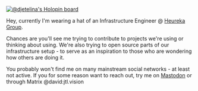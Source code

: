 [![@djetelina's Holopin board](https://holopin.me/djetelina)](https://holopin.io/@djetelina)

Hey, currently I'm wearing a hat of an Infrastructure Engineer @ [Heureka Group](https://github.com/heureka).

Chances are you'll see me trying to contribute to projects we're using or thinking about using. We're also trying to open source parts of our infrastructure setup - to serve as an inspiration to those who are wondering how others are doing it. 

You probably won't find me on many mainstream social networks - at least not active. If you for some reason want to reach out, try me on [Mastodon](https://mastodon.jtl.vision/@DJetelina) or through Matrix @david:jtl.vision
